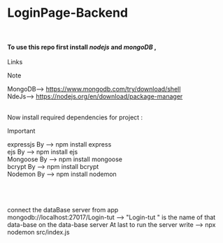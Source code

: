 # LoginPage-Backend
<br> <br>
<strong>
To use this repo first install  <i>nodejs</i>  and  <i>mongoDB</i> , </strong>  <br><br>Links<br>
 > [!NOTE]
 > MongoDB--> https://www.mongodb.com/try/download/shell <br>
> NdeJs--> https://nodejs.org/en/download/package-manager <br>
<br>
Now install required dependencies for project :<br>

> [!IMPORTANT]
> expressjs By --> npm install express<br>
>ejs By --> npm install ejs  <br>
>Mongoose By --> npm install mongoose  <br>
>bcrypt By --> npm install bcrypt    <br>
>Nodemon By --> npm install nodemon    <br>

<br>
<br>
<br>
connect the dataBase server from app <br>
mongodb://localhost:27017/Login-tut --> "Login-tut " is the name of that data-base  on the data-base server
At last to run the server write --> npx nodemon src/index.js 
                              
